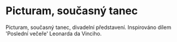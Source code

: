 # Picturam, současný tanec

Picturam, současný tanec, divadelní představení. Inspirováno dílem 'Poslední večeře' Leonarda da Vinciho. 
